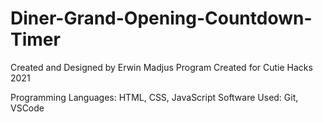 # Diner-Grand-Opening-Countdown-Timer


Created and Designed by Erwin Madjus
Program Created for Cutie Hacks 2021

Programming Languages: HTML, CSS, JavaScript
Software Used: Git, VSCode
